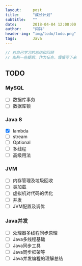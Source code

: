 ```yaml
---
layout:     post
title:      "成长计划"
subtitle:   ""
date:       2018-04-04 12:00:00
author:     "闫祥"
header-img: "img/todo/todo.png"
tags:       Java
---
```


```Java
// 对自己学习的总结和回顾
// 先列一些提纲，作为任务，慢慢写下来
```
## TODO

### MySQL
- [ ] 数据库事务
- [ ] 数据库锁

### Java 8
- [x] lambda
- [ ] stream
- [ ] Optional
- [ ] 多线程
- [ ] 高级用法

### JVM
- [ ] 内存管理及垃圾回收
- [ ] 类加载
- [ ] 虚拟机对代码的优化
- [ ] 并发
- [ ] JVM配置及调优

### Java并发
- [ ] 处理器多线程同步原理
- [ ] Java多线程基础
- [ ] Java同步工具
- [ ] Java同步框架等
- [ ] Java并发编程的理解总结
